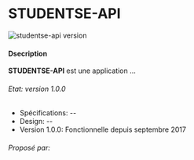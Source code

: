 # STUDENTSE-API
![studentse-api version](https://img.shields.io/badge/studentse--api-v2.0.0-brightgreen.svg)

#### Dsecription
**STUDENTSE-API** est une application ...

###### Etat: version 1.0.0
- Spécifications: --
- Design: --
- Version 1.0.0: Fonctionnelle depuis septembre 2017

###### Proposé par:

